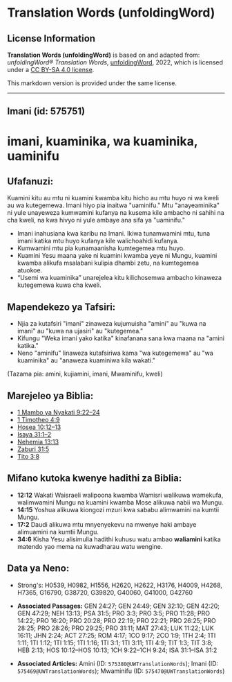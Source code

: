 # Translation Words (unfoldingWord)

## License Information

**Translation Words (unfoldingWord)** is based on and adapted from: _unfoldingWord® Translation Words_, [unfoldingWord](https://unfoldingword.org/utw), 2022, which is licensed under a [CC BY-SA 4.0 license](https://creativecommons.org/licenses/by-sa/4.0/legalcode.en).

This markdown version is provided under the same license.



--------------------------------

## Imani (id: 575751)

imani, kuaminika, wa kuaminika, uaminifu
========================================

Ufafanuzi:
----------

Kuamini kitu au mtu ni kuamini kwamba kitu hicho au mtu huyo ni wa kweli au wa kutegemewa. Imani hiyo pia inaitwa "uaminifu." Mtu "anayeaminika" ni yule unayeweza kumwamini kufanya na kusema kile ambacho ni sahihi na cha kweli, na kwa hivyo ni yule ambaye ana sifa ya "uaminifu."

* Imani inahusiana kwa karibu na Imani. Ikiwa tunamwamini mtu, tuna imani katika mtu huyo kufanya kile walichoahidi kufanya.
* Kumwamini mtu pia kunamaanisha kumtegemea mtu huyo.
* Kuamini Yesu maana yake ni kuamini kwamba yeye ni Mungu, kuamini kwamba alikufa msalabani kulipia dhambi zetu, na kumtegemea atuokoe.
* “Usemi wa kuaminika” unarejelea kitu kilichosemwa ambacho kinaweza kutegemewa kuwa cha kweli.

Mapendekezo ya Tafsiri:
-----------------------

* Njia za kutafsiri "imani" zinaweza kujumuisha "amini" au "kuwa na imani" au "kuwa na ujasiri" au "kutegemea."
* Kifungu "Weka imani yako katika" kinafanana sana kwa maana na "amini katika."
* Neno "aminifu" linaweza kutafsiriwa kama "wa kutegemewa" au "wa kuaminika" au "anaweza kuaminiwa kila wakati."

(Tazama pia: amini, kujiamini, imani, Mwaminifu, kweli)

Marejeleo ya Biblia:
--------------------

* [1 Mambo ya Nyakati 9:22–24](https://ref.ly/1Chr9:22-1Chr9:24)
* [1 Timotheo 4:9](https://ref.ly/1Tim4:9)
* [Hosea 10:12–13](https://ref.ly/Hos10:12-Hos10:13)
* [Isaya 31:1–2](https://ref.ly/Isa31:1-Isa31:2)
* [Nehemia 13:13](https://ref.ly/Neh13:13)
* [Zaburi 31:5](https://ref.ly/Ps31:5)
* [Tito 3:8](https://ref.ly/Titus3:8)

Mifano kutoka kwenye hadithi za Biblia:
---------------------------------------

* **12:12** Wakati Waisraeli walipoona kwamba Wamisri walikuwa wamekufa, walimwamini Mungu na kuamini kwamba Mose alikuwa nabii wa Mungu.
* **14:15** Yoshua alikuwa kiongozi mzuri kwa sababu alimwamini na kumtii Mungu.
* **17:2** Daudi alikuwa mtu mnyenyekevu na mwenye haki ambaye alimuamini na kumtii Mungu.
* **34:6** Kisha Yesu alisimulia hadithi kuhusu watu ambao **waliamini** katika matendo yao mema na kuwadharau watu wengine.

Data ya Neno:
-------------

* Strong's: H0539, H0982, H1556, H2620, H2622, H3176, H4009, H4268, H7365, G16790, G38720, G39820, G40060, G41000, G42760

* **Associated Passages:** GEN 24:27; GEN 24:49; GEN 32:10; GEN 42:20; GEN 47:29; NEH 13:13; PSA 31:5; PRO 3:3; PRO 3:5; PRO 11:28; PRO 14:22; PRO 16:20; PRO 20:28; PRO 22:19; PRO 22:21; PRO 26:25; PRO 28:25; PRO 28:26; PRO 29:25; PRO 31:11; MAT 27:43; LUK 11:22; LUK 16:11; JHN 2:24; ACT 27:25; ROM 4:17; 1CO 9:17; 2CO 1:9; 1TH 2:4; 1TI 1:11; 1TI 1:12; 1TI 1:15; 1TI 1:16; 1TI 3:1; 1TI 3:11; 1TI 4:9; TIT 1:3; TIT 3:8; HEB 2:13; HOS 10:12–HOS 10:13; 1CH 9:22–1CH 9:24; ISA 31:1–ISA 31:2
* **Associated Articles:** Amini (ID: `575380@UWTranslationWords`); Imani (ID: `575469@UWTranslationWords`); Mwaminifu (ID: `575470@UWTranslationWords`)

